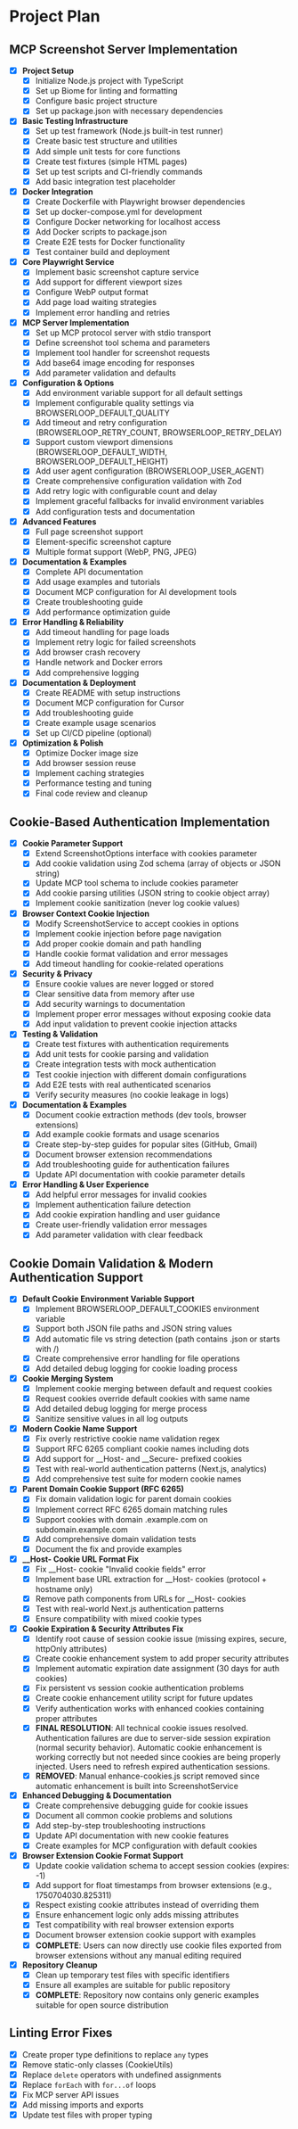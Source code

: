 # Project Plan

## MCP Screenshot Server Implementation

- [x] **Project Setup**
  - [x] Initialize Node.js project with TypeScript
  - [x] Set up Biome for linting and formatting
  - [x] Configure basic project structure
  - [x] Set up package.json with necessary dependencies

- [x] **Basic Testing Infrastructure**
  - [x] Set up test framework (Node.js built-in test runner)
  - [x] Create basic test structure and utilities
  - [x] Add simple unit tests for core functions
  - [x] Create test fixtures (simple HTML pages)
  - [x] Set up test scripts and CI-friendly commands
  - [x] Add basic integration test placeholder

- [x] **Docker Integration**
  - [x] Create Dockerfile with Playwright browser dependencies
  - [x] Set up docker-compose.yml for development
  - [x] Configure Docker networking for localhost access
  - [x] Add Docker scripts to package.json
  - [x] Create E2E tests for Docker functionality
  - [x] Test container build and deployment

- [x] **Core Playwright Service**
  - [x] Implement basic screenshot capture service
  - [x] Add support for different viewport sizes
  - [x] Configure WebP output format
  - [x] Add page load waiting strategies
  - [x] Implement error handling and retries

- [x] **MCP Server Implementation**
  - [x] Set up MCP protocol server with stdio transport
  - [x] Define screenshot tool schema and parameters
  - [x] Implement tool handler for screenshot requests
  - [x] Add base64 image encoding for responses
  - [x] Add parameter validation and defaults

- [x] **Configuration & Options**
  - [x] Add environment variable support for all default settings
  - [x] Implement configurable quality settings via BROWSERLOOP_DEFAULT_QUALITY
  - [x] Add timeout and retry configuration (BROWSERLOOP_RETRY_COUNT, BROWSERLOOP_RETRY_DELAY)
  - [x] Support custom viewport dimensions (BROWSERLOOP_DEFAULT_WIDTH, BROWSERLOOP_DEFAULT_HEIGHT)
  - [x] Add user agent configuration (BROWSERLOOP_USER_AGENT)
  - [x] Create comprehensive configuration validation with Zod
  - [x] Add retry logic with configurable count and delay
  - [x] Implement graceful fallbacks for invalid environment variables
  - [x] Add configuration tests and documentation

- [x] **Advanced Features**
  - [x] Full page screenshot support
  - [x] Element-specific screenshot capture
  - [x] Multiple format support (WebP, PNG, JPEG)

- [x] **Documentation & Examples**
  - [x] Complete API documentation
  - [x] Add usage examples and tutorials
  - [x] Document MCP configuration for AI development tools
  - [x] Create troubleshooting guide
  - [x] Add performance optimization guide

- [x] **Error Handling & Reliability**
  - [x] Add timeout handling for page loads
  - [x] Implement retry logic for failed screenshots
  - [x] Add browser crash recovery
  - [x] Handle network and Docker errors
  - [x] Add comprehensive logging

- [x] **Documentation & Deployment**
  - [x] Create README with setup instructions
  - [x] Document MCP configuration for Cursor
  - [x] Add troubleshooting guide
  - [x] Create example usage scenarios
  - [x] Set up CI/CD pipeline (optional)

- [x] **Optimization & Polish**
  - [x] Optimize Docker image size
  - [x] Add browser session reuse
  - [x] Implement caching strategies
  - [x] Performance testing and tuning
  - [x] Final code review and cleanup

## Cookie-Based Authentication Implementation

- [x] **Cookie Parameter Support**
  - [x] Extend ScreenshotOptions interface with cookies parameter
  - [x] Add cookie validation using Zod schema (array of objects or JSON string)
  - [x] Update MCP tool schema to include cookies parameter
  - [x] Add cookie parsing utilities (JSON string to cookie object array)
  - [x] Implement cookie sanitization (never log cookie values)

- [x] **Browser Context Cookie Injection**
  - [x] Modify ScreenshotService to accept cookies in options
  - [x] Implement cookie injection before page navigation
  - [x] Add proper cookie domain and path handling
  - [x] Handle cookie format validation and error messages
  - [x] Add timeout handling for cookie-related operations

- [x] **Security & Privacy**
  - [x] Ensure cookie values are never logged or stored
  - [x] Clear sensitive data from memory after use
  - [x] Add security warnings to documentation
  - [x] Implement proper error messages without exposing cookie data
  - [x] Add input validation to prevent cookie injection attacks

- [x] **Testing & Validation**
  - [x] Create test fixtures with authentication requirements
  - [x] Add unit tests for cookie parsing and validation
  - [x] Create integration tests with mock authentication
  - [x] Test cookie injection with different domain configurations
  - [x] Add E2E tests with real authenticated scenarios
  - [x] Verify security measures (no cookie leakage in logs)

- [x] **Documentation & Examples**
  - [x] Document cookie extraction methods (dev tools, browser extensions)
  - [x] Add example cookie formats and usage scenarios
  - [x] Create step-by-step guides for popular sites (GitHub, Gmail)
  - [x] Document browser extension recommendations
  - [x] Add troubleshooting guide for authentication failures
  - [x] Update API documentation with cookie parameter details

- [x] **Error Handling & User Experience**
  - [x] Add helpful error messages for invalid cookies
  - [x] Implement authentication failure detection
  - [x] Add cookie expiration handling and user guidance
  - [x] Create user-friendly validation error messages
  - [x] Add parameter validation with clear feedback

## Cookie Domain Validation & Modern Authentication Support

- [x] **Default Cookie Environment Variable Support**
  - [x] Implement BROWSERLOOP_DEFAULT_COOKIES environment variable
  - [x] Support both JSON file paths and JSON string values
  - [x] Add automatic file vs string detection (path contains .json or starts with /)
  - [x] Create comprehensive error handling for file operations
  - [x] Add detailed debug logging for cookie loading process

- [x] **Cookie Merging System**
  - [x] Implement cookie merging between default and request cookies
  - [x] Request cookies override default cookies with same name
  - [x] Add detailed debug logging for merge process
  - [x] Sanitize sensitive values in all log outputs

- [x] **Modern Cookie Name Support**
  - [x] Fix overly restrictive cookie name validation regex
  - [x] Support RFC 6265 compliant cookie names including dots
  - [x] Add support for __Host- and __Secure- prefixed cookies
  - [x] Test with real-world authentication patterns (Next.js, analytics)
  - [x] Add comprehensive test suite for modern cookie names

- [x] **Parent Domain Cookie Support (RFC 6265)**
  - [x] Fix domain validation logic for parent domain cookies
  - [x] Implement correct RFC 6265 domain matching rules
  - [x] Support cookies with domain .example.com on subdomain.example.com
  - [x] Add comprehensive domain validation tests
  - [x] Document the fix and provide examples

- [x] **__Host- Cookie URL Format Fix**
  - [x] Fix __Host- cookie "Invalid cookie fields" error
  - [x] Implement base URL extraction for __Host- cookies (protocol + hostname only)
  - [x] Remove path components from URLs for __Host- cookies
  - [x] Test with real-world Next.js authentication patterns
  - [x] Ensure compatibility with mixed cookie types

- [x] **Cookie Expiration & Security Attributes Fix**
  - [x] Identify root cause of session cookie issue (missing expires, secure, httpOnly attributes)
  - [x] Create cookie enhancement system to add proper security attributes
  - [x] Implement automatic expiration date assignment (30 days for auth cookies)
  - [x] Fix persistent vs session cookie authentication problems
  - [x] Create cookie enhancement utility script for future updates
  - [x] Verify authentication works with enhanced cookies containing proper attributes
  - [x] **FINAL RESOLUTION**: All technical cookie issues resolved. Authentication failures are due to server-side session expiration (normal security behavior). Automatic cookie enhancement is working correctly but not needed since cookies are being properly injected. Users need to refresh expired authentication sessions.
  - [x] **REMOVED**: Manual enhance-cookies.js script removed since automatic enhancement is built into ScreenshotService

- [x] **Enhanced Debugging & Documentation**
  - [x] Create comprehensive debugging guide for cookie issues
  - [x] Document all common cookie problems and solutions
  - [x] Add step-by-step troubleshooting instructions
  - [x] Update API documentation with new cookie features
  - [x] Create examples for MCP configuration with default cookies

- [x] **Browser Extension Cookie Format Support**
  - [x] Update cookie validation schema to accept session cookies (expires: -1)
  - [x] Add support for float timestamps from browser extensions (e.g., 1750704030.825311)
  - [x] Respect existing cookie attributes instead of overriding them
  - [x] Ensure enhancement logic only adds missing attributes
  - [x] Test compatibility with real browser extension exports
  - [x] Document browser extension cookie support with examples
  - [x] **COMPLETE**: Users can now directly use cookie files exported from browser extensions without any manual editing required

- [x] **Repository Cleanup**
  - [x] Clean up temporary test files with specific identifiers
  - [x] Ensure all examples are suitable for public repository
  - [x] **COMPLETE**: Repository now contains only generic examples suitable for open source distribution

## Linting Error Fixes

- [x] Create proper type definitions to replace `any` types
- [x] Remove static-only classes (CookieUtils)
- [x] Replace `delete` operators with undefined assignments
- [x] Replace `forEach` with `for...of` loops
- [x] Fix MCP server API issues
- [x] Add missing imports and exports
- [x] Update test files with proper typing
